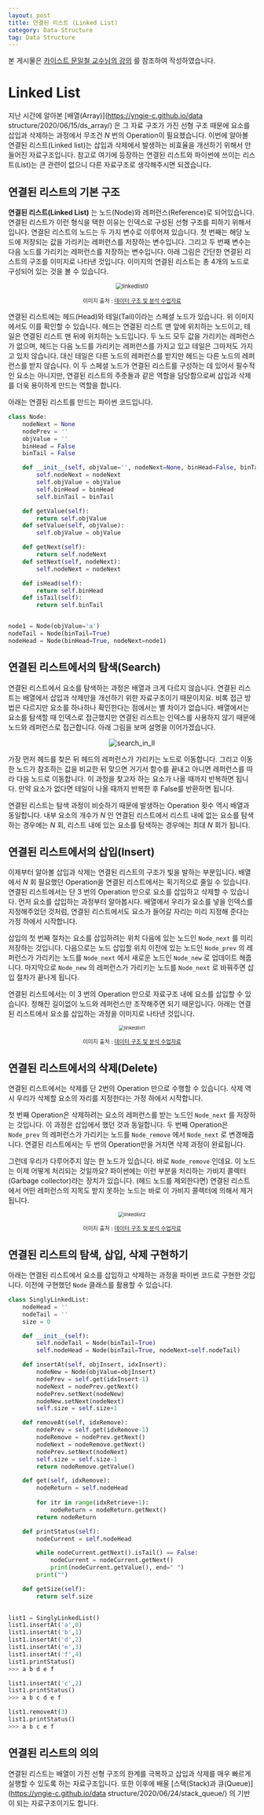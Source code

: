 ```yaml
---
layout: post
title: 연결된 리스트 (Linked List)
category: Data Structure
tag: Data Structure
---
```




본 게시물은 [카이스트 문일철 교수님의 강의](https://www.edwith.org/datastructure-2019s/lecture/40291/) 를 참조하여 작성하였습니다.



# Linked List

지난 시간에 알아본 [배열(Array)](https://yngie-c.github.io/data structure/2020/06/15/ds_array/) 은 그 자료 구조가 가진 선형 구조 때문에 요소를 삽입과 삭제하는 과정에서 무조건 $N$ 번의 Operation이 필요했습니다. 이번에 알아볼 연결된 리스트(Linked list)는 삽입과 삭제에서 발생하는 비효율을 개선하기 위해서 만들어진 자료구조입니다. 참고로 여기에 등장하는 연결된 리스트와 파이썬에 쓰이는 리스트(List)는 큰 관련이 없으니 다른 자료구조로 생각해주시면 되겠습니다. 



## 연결된 리스트의 기본 구조

**연결된 리스트(Linked List)** 는 노드(Node)와 레퍼런스(Reference)로 되어있습니다. 연결된 리스트가 이런 형식을 택한 이유는 인덱스로 구성된 선형 구조를 피하기 위해서 입니다. 연결된 리스트의 노드는 두 가지 변수로 이루어져 있습니다. 첫 번째는 해당 노드에 저장되는 값을 가리키는 레퍼런스를 저장하는 변수입니다. 그리고 두 번째 변수는 다음 노드를 가리키는 레퍼런스를 저장하는 변수입니다. 아래 그림은 간단한 연결된 리스트의 구조를 이미지로 나타낸 것입니다. 이미지의 연결된 리스트는 총 4개의 노드로 구성되어 있는 것을 볼 수 있습니다.

<p align="center"><img src="https://user-images.githubusercontent.com/45377884/85203968-2487fe00-b34c-11ea-80e2-a83b6594d131.png" alt="linkedlist0" style="zoom: 80%;" /></p>

<p align="center" style="font-size:80%">이미지 출처 : <a href="https://www.edwith.org/datastructure-2019s/notice/1658">데이터 구조 및 분석 수업자료</a></p>

연결된 리스트에는 헤드(Head)와 테일(Tail)이라는 스페셜 노드가 있습니다. 위 이미지에서도 이를 확인할 수 있습니다. 헤드는 연결된 리스트 맨 앞에 위치하는 노드이고, 테일은 연결된 리스트 맨 뒤에 위치하는 노드입니다. 두 노드 모두 값을 가리키는 레퍼런스가 없으며, 헤드는 다음 노드를 가리키는 레퍼런스를 가지고 있고 테일은 그마저도 가지고 있지 않습니다. 대신 테일은 다른 노드의 레퍼런스를 받지만 헤드는 다른 노드의 레퍼런스를 받지 않습니다. 이 두 스페셜 노드가 연결된 리스트를 구성하는 데 있어서 필수적인 요소는 아니지만, 연결된 리스트의 주줏돌과 같은 역할을 담당함으로써 삽입과 삭제를 더욱 용이하게 만드는 역할을 합니다.

아래는 연결된 리스트를 만드는 파이썬 코드입니다.

```python
class Node:
    nodeNext = None
    nodePrev = ''
    objValue = ''
    binHead = False
    binTail = False

    def __init__(self, objValue='', nodeNext=None, binHead=False, binTail=False):
        self.nodeNext = nodeNext
        self.objValue = objValue
        self.binHead = binHead
        self.binTail = binTail

    def getValue(self):
        return self.objValue
    def setValue(self, objValue):
        self.objValue = objValue

    def getNext(self):
        return self.nodeNext
    def setNext(self, nodeNext):
        self.nodeNext = nodeNext

    def isHead(self):
        return self.binHead
    def isTail(self):
        return self.binTail


node1 = Node(objValue='a')
nodeTail = Node(binTail=True)
nodeHead = Node(binHead=True, nodeNext=node1)
```



## 연결된 리스트에서의 탐색(Search)

연결된 리스트에서 요소를 탐색하는 과정은 배열과 크게 다르지 않습니다. 연결된 리스트는 배열에서 삽입과 삭제만을 개선하기 위한 자료구조이기 때문이지요. 비록 접근 방법은 다르지만 요소를 하나하나 확인한다는 점에서는 별 차이가 없습니다. 배열에서는 요소를 탐색할 때 인덱스로 접근했지만 연결된 리스트는 인덱스를 사용하지 않기 때문에 노드와 레퍼런스로 접근합니다. 아래 그림을 보며 설명을 이어가겠습니다.

<p align="center"><img src="https://user-images.githubusercontent.com/45377884/89987576-40a77c00-dcb9-11ea-8f2f-c1de60655858.png" alt="search_in_ll"  /></p>

가장 먼저 헤드를 찾은 뒤 헤드의 레퍼런스가 가리키는 노드로 이동합니다. 그리고 이동한 노드가 참조하는 값을 비교한 뒤 맞으면 거기서 함수를 끝내고 아니면 레퍼런스를 따라 다음 노드로 이동합니다. 이 과정을 찾고자 하는 요소가 나올 때까지 반복하면 됩니다. 만약 요소가 없다면 테일이 나올 때까지 반복한 후 False를 반환하면 됩니다.

연결된 리스트는 탐색 과정이 비슷하기 때문에 발생하는 Operation 횟수 역시 배열과 동일합니다. 내부 요소의 개수가 $N$ 인 연결된 리스트에서 리스트 내에 없는 요소를 탐색하는 경우에는 $N$ 회, 리스트 내에 있는 요소를 탐색하는 경우에는 최대 $N$ 회가 됩니다.



## 연결된 리스트에서의 삽입(Insert)

이제부터 알아볼 삽입과 삭제는 연결된 리스트의 구조가 빛을 발하는 부분입니다. 배열에서 $N$ 회 필요했던 Operation을 연결된 리스트에서는 획기적으로 줄일 수 있습니다. 연결된 리스트에서는 단 $3$ 번의 Operation 만으로 요소를 삽입하고 삭제할 수 있습니다. 먼저 요소를 삽입하는 과정부터 알아봅시다. 배열에서 우리가 요소를 넣을 인덱스를 지정해주었던 것처럼, 연결된 리스트에서도 요소가 들어갈 자리는 미리 지정해 준다는 가정 하에서 시작합니다.

삽입의 첫 번째 절차는 요소를 삽입하려는 위치 다음에 있는 노드인 `Node_next` 를 미리 저장하는 것입니다. 다음으로는 노드 삽입할 위치 이전에 있는 노드인 `Node_prev` 의 레퍼런스가 가리키는 노드를 `Node_next` 에서 새로운 노드인 `Node_new` 로 업데이트 해줍니다. 마지막으로 `Node_new` 의 레퍼런스가 가리키는 노드를 `Node_next` 로 바꿔주면 삽입 절차가 끝나게 됩니다.

연결된 리스트에서는 이 $3$ 번의 Operation 만으로 자료구조 내에 요소를 삽입할 수 있습니다. 정해진 길이없이 노드와 레퍼런스만 조작해주면 되기 때문입니다. 아래는 연결된 리스트에서 요소를 삽입하는 과정을 이미지로 나타낸 것입니다.

<p align="center"><img src="https://user-images.githubusercontent.com/45377884/85203979-38cbfb00-b34c-11ea-81fd-3203ffb478e3.png" alt="linkedlist1" style="zoom: 67%;" /></p>

<p align="center" style="font-size:80%">이미지 출처 : <a href="https://www.edwith.org/datastructure-2019s/notice/1658">데이터 구조 및 분석 수업자료</a></p>



## 연결된 리스트에서의 삭제(Delete)

연결된 리스트에서는 삭제를 단 2번의 Operation 만으로 수행할 수 있습니다. 삭제 역시 우리가 삭제할 요소의 자리를 지정한다는 가정 하에서 시작합니다.

첫 번째 Operation은 삭제하려는 요소의 레퍼런스를 받는 노드인 `Node_next` 를 저장하는 것입니다. 이 과정은 삽입에서 했던 것과 동일합니다. 두 번째 Operation은 `Node_prev` 의 레퍼런스가 가리키는 노드를 `Node_remove` 에서 `Node_next` 로 변경해줍니다. 연결된 리스트에서는 두 번의 Operation만을 거치면 삭제 과정이 완료됩니다.

그런데 우리가 다루어주지 않는 한 노드가 있습니다. 바로 `Node_remove` 인데요. 이 노드는 이제 어떻게 처리되는 것일까요? 파이썬에는 이런 부분을 처리하는 가비지 콜렉터(Garbage collector)라는 장치가 있습니다. (헤드 노드를 제외한다면) 연결된 리스트에서 어떤 레퍼런스의 지목도 받지 못하는 노드는 바로 이 가비지 콜렉터에 의해서 제거됩니다.

<p align="center"><img src="https://user-images.githubusercontent.com/45377884/85203980-39fd2800-b34c-11ea-9cf3-46b42626916d.png" alt="linkedlist2" style="zoom: 67%;" /></p>

<p align="center" style="font-size:80%">이미지 출처 : <a href="https://www.edwith.org/datastructure-2019s/notice/1658">데이터 구조 및 분석 수업자료</a></p>

## 연결된 리스트의 탐색, 삽입, 삭제 구현하기

아래는 연결된 리스트에서 요소를 삽입하고 삭제하는 과정을 파이썬 코드로 구현한 것입니다. 이전에 구현했던 `Node` 클래스를 활용할 수 있습니다.

```python
class SinglyLinkedList:
    nodeHead = ''
    nodeTail = ''
    size = 0

    def __init__(self):
        self.nodeTail = Node(binTail=True)
        self.nodeHead = Node(binTail=True, nodeNext=self.nodeTail)

    def insertAt(self, objInsert, idxInsert):
        nodeNew = Node(objValue=objInsert)
        nodePrev = self.get(idxInsert-1)
        nodeNext = nodePrev.getNext()
        nodePrev.setNext(nodeNew)
        nodeNew.setNext(nodeNext)
        self.size = self.size+1

    def removeAt(self, idxRemove):
        nodePrev = self.get(idxRemove-1)
        nodeRemove = nodePrev.getNext()
        nodeNext = nodeRemove.getNext()
        nodePrev.setNext(nodeNext)
        self.size = self.size-1
        return nodeRemove.getValue()

    def get(self, idxRemove):
        nodeReturn = self.nodeHead
        
        for itr in range(idxRetrieve+1):
            nodeReturn = nodeReturn.getNext()
        return nodeReturn

    def printStatus(self):
        nodeCurrent = self.nodeHead

        while nodeCurrent.getNext().isTail() == False:
            nodeCurrent = nodeCurrent.getNext()
            print(nodeCurrent.getValue(), end=" ")
        print("")

    def getSize(self):
        return self.size
    

list1 = SinglyLinkedList()
list1.insertAt('a',0)
list1.insertAt('b',1)
list1.insertAt('d',2)
list1.insertAt('e',3)
list1.insertAt('f',4)
list1.printStatus()
>>> a b d e f

list1.insertAt('c',2)
list1.printStatus()
>>> a b c d e f

list1.removeAt(3)
list1.printStatus()
>>> a b c e f
```



## 연결된 리스트의 의의

연결된 리스트는 배열이 가진 선형 구조의 한계를 극복하고 삽입과 삭제를 매우 빠르게 실행할 수 있도록 하는 자료구조입니다. 또한 이후에 배울 [스택(Stack)과 큐(Queue)](https://yngie-c.github.io/data structure/2020/06/24/stack_queue/) 의 기반이 되는 자료구조이기도 합니다.